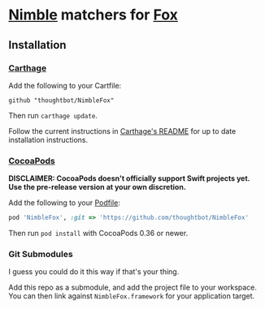 # [Nimble] matchers for [Fox] #

[Nimble]: https://github.com/Quick/Nimble
[Fox]: https://github.com/jeffh/Fox

## Installation ##

### [Carthage] ###

[Carthage]: https://github.com/Carthage/Carthage

Add the following to your Cartfile:

```
github "thoughtbot/NimbleFox"
```

Then run `carthage update`.

Follow the current instructions in [Carthage's README][carthage-installation]
for up to date installation instructions.

[carthage-installation]: https://github.com/Carthage/Carthage#adding-frameworks-to-an-application

### [CocoaPods] ###

[CocoaPods]: http://cocoapods.org

__DISCLAIMER: CocoaPods doesn't officially support Swift projects yet. Use the
pre-release version at your own discretion.__

Add the following to your [Podfile](http://guides.cocoapods.org/using/the-podfile.html):

```ruby
pod 'NimbleFox', :git => 'https://github.com/thoughtbot/NimbleFox'
```

Then run `pod install` with CocoaPods 0.36 or newer.

### Git Submodules ###

I guess you could do it this way if that's your thing.

Add this repo as a submodule, and add the project file to your workspace. You
can then link against `NimbleFox.framework` for your application target.
